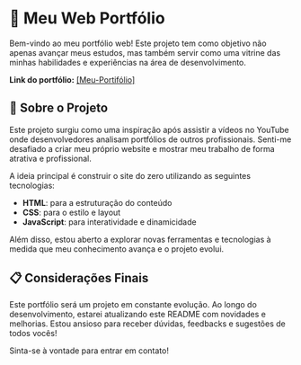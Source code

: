 # 📁 Meu Web Portfólio

Bem-vindo ao meu portfólio web! Este projeto tem como objetivo não apenas avançar meus estudos, mas também servir como uma vitrine das minhas habilidades e experiências na área de desenvolvimento.

**Link do portfólio:** [[Meu-Portifólio]](https://meu-portifolio-azure-omega.vercel.app/)

## 🔎 Sobre o Projeto

Este projeto surgiu como uma inspiração após assistir a vídeos no YouTube onde desenvolvedores analisam portfólios de outros profissionais. Senti-me desafiado a criar meu próprio website e mostrar meu trabalho de forma atrativa e profissional.

A ideia principal é construir o site do zero utilizando as seguintes tecnologias:

- **HTML**: para a estruturação do conteúdo
- **CSS**: para o estilo e layout
- **JavaScript**: para interatividade e dinamicidade

Além disso, estou aberto a explorar novas ferramentas e tecnologias à medida que meu conhecimento avança e o projeto evolui.

## 📋 Considerações Finais

Este portfólio será um projeto em constante evolução. Ao longo do desenvolvimento, estarei atualizando este README com novidades e melhorias. Estou ansioso para receber dúvidas, feedbacks e sugestões de todos vocês!

Sinta-se à vontade para entrar em contato!
